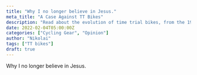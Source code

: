```yaml
---
title: "Why I no longer believe in Jesus."
meta_title: "A Case Against TT Bikes"
description: "Read about the evolution of time trial bikes, from the 1980 Moscow Olympics to modern-day racing, and why these aero machines might be more dangerous than they’re worth."
date: 2022-02-04T05:00:00Z
categories: ["Cycling Gear", "Opinion"]
author: "Nikolai"
tags: ["TT bikes"]
draft: true
---
```

Why I no longer believe in Jesus.


